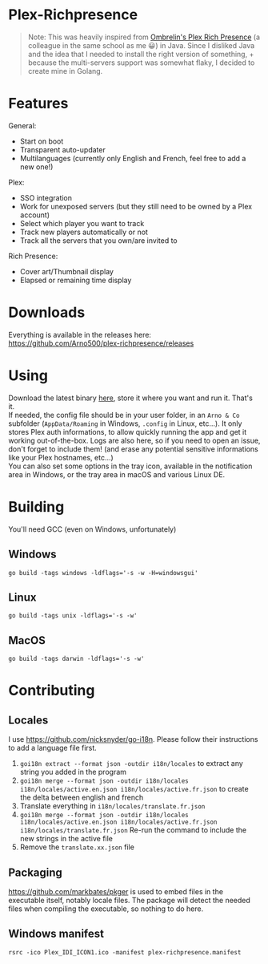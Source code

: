 # Plex-Richpresence

> Note: This was heavily inspired from [Ombrelin's Plex Rich Presence](https://github.com/Ombrelin/plex-rich-presence) (a colleague in the same school as me 😀) in Java. Since I disliked Java and the idea that I needed to install the right version of something, + because the multi-servers support was somewhat flaky, I decided to create mine in Golang.

# Features

General:
- Start on boot
- Transparent auto-updater
- Multilanguages (currently only English and French, feel free to add a new one!)

Plex:
- SSO integration
- Work for unexposed servers (but they still need to be owned by a Plex account)
- Select which player you want to track
- Track new players automatically or not
- Track all the servers that you own/are invited to

Rich Presence:
- Cover art/Thumbnail display
- Elapsed or remaining time display

# Downloads

Everything is available in the releases here: https://github.com/Arno500/plex-richpresence/releases

# Using

Download the latest binary [here](https://github.com/Arno500/plex-richpresence/releases), store it where you want and run it. That's it.  
If needed, the config file should be in your user folder, in an `Arno & Co` subfolder (`AppData/Roaming` in Windows, `.config` in Linux, etc...). It only stores Plex auth informations, to allow quickly running the app and get it working out-of-the-box.
Logs are also here, so if you need to open an issue, don't forget to include them! (and erase any potential sensitive informations like your Plex hostnames, etc...)  
You can also set some options in the tray icon, available in the notification area in Windows, or the tray area in macOS and various Linux DE.

# Building

You'll need GCC (even on Windows, unfortunately)

## Windows

`go build -tags windows -ldflags='-s -w -H=windowsgui'`

## Linux

`go build -tags unix -ldflags='-s -w'`

## MacOS

`go build -tags darwin -ldflags='-s -w'`

# Contributing

## Locales

I use https://github.com/nicksnyder/go-i18n. Please follow their instructions to add a language file first.

1. `goi18n extract --format json -outdir i18n/locales` to extract any string you added in the program
2. `goi18n merge --format json -outdir i18n/locales i18n/locales/active.en.json i18n/locales/active.fr.json` to create the delta between english and french
3. Translate everything in `i18n/locales/translate.fr.json`
4. `goi18n merge --format json -outdir i18n/locales i18n/locales/active.en.json i18n/locales/active.fr.json i18n/locales/translate.fr.json` Re-run the command to include the new strings in the active file
5. Remove the `translate.xx.json` file

## Packaging

https://github.com/markbates/pkger is used to embed files in the executable itself, notably locale files. The package will detect the needed files when compiling the executable, so nothing to do here.

## Windows manifest

`rsrc -ico Plex_IDI_ICON1.ico -manifest plex-richpresence.manifest`
